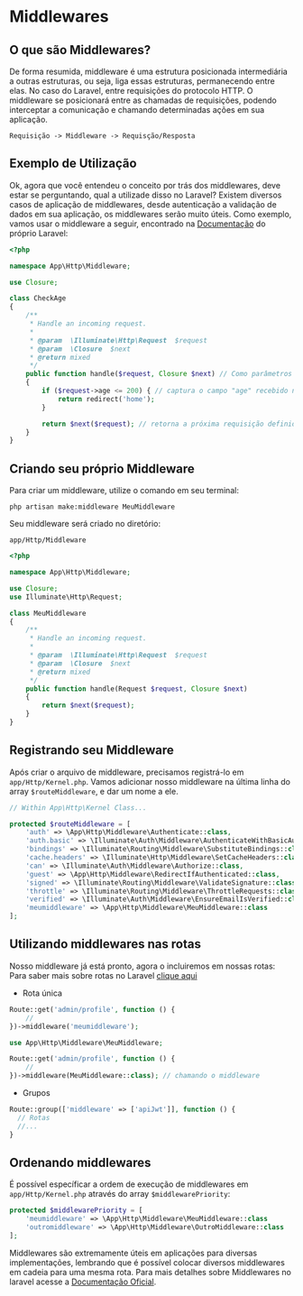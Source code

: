 # Middlewares

## O que são Middlewares?
De forma resumida, middleware é uma estrutura posicionada intermediária a outras estruturas, ou seja, liga essas estruturas, permanecendo entre elas. No caso do Laravel, entre requisições do protocolo HTTP.
O middleware se posicionará entre as chamadas de requisições, podendo interceptar a comunicação e chamando determinadas ações em sua aplicação.
```
Requisição -> Middleware -> Requisção/Resposta
```

## Exemplo de Utilização
Ok, agora que você entendeu o conceito por trás dos middlewares, deve estar se perguntando, qual a utilizade disso no Laravel?
Existem diversos casos de aplicação de middlewares, desde autenticação a validação de dados em sua aplicação, os middlewares serão muito úteis.
Como exemplo, vamos usar o middleware a seguir, encontrado na [Documentação](https://laravel.com/docs/8.x/middleware) do próprio Laravel:
```php
<?php

namespace App\Http\Middleware;

use Closure;

class CheckAge
{
    /**
     * Handle an incoming request.
     *
     * @param  \Illuminate\Http\Request  $request
     * @param  \Closure  $next
     * @return mixed
     */
    public function handle($request, Closure $next) // Como parâmetros recebemos a request disparada pelo usuário, e a próxima requisição da rota
    {
        if ($request->age <= 200) { // captura o campo "age" recebido na requisição
            return redirect('home');
        }

        return $next($request); // retorna a próxima requisição definida na rota
    }
}
```

## Criando seu próprio Middleware
Para criar um middleware, utilize o comando em seu terminal:
``` properties
php artisan make:middleware MeuMiddleware
```

Seu middleware será criado no diretório:
```
app/Http/Middleware
```
```php
<?php

namespace App\Http\Middleware;

use Closure;
use Illuminate\Http\Request;

class MeuMiddleware
{
    /**
     * Handle an incoming request.
     *
     * @param  \Illuminate\Http\Request  $request
     * @param  \Closure  $next
     * @return mixed
     */
    public function handle(Request $request, Closure $next)
    {
        return $next($request);
    }
}
```

## Registrando seu Middleware
Após criar o arquivo de middleware, precisamos registrá-lo em `app/Http/Kernel.php`.
Vamos adicionar nosso middleware na última linha do array `$routeMiddleware`, e dar um nome a ele.
```php
// Within App\Http\Kernel Class...

protected $routeMiddleware = [
    'auth' => \App\Http\Middleware\Authenticate::class,
    'auth.basic' => \Illuminate\Auth\Middleware\AuthenticateWithBasicAuth::class,
    'bindings' => \Illuminate\Routing\Middleware\SubstituteBindings::class,
    'cache.headers' => \Illuminate\Http\Middleware\SetCacheHeaders::class,
    'can' => \Illuminate\Auth\Middleware\Authorize::class,
    'guest' => \App\Http\Middleware\RedirectIfAuthenticated::class,
    'signed' => \Illuminate\Routing\Middleware\ValidateSignature::class,
    'throttle' => \Illuminate\Routing\Middleware\ThrottleRequests::class,
    'verified' => \Illuminate\Auth\Middleware\EnsureEmailIsVerified::class,
    'meumiddleware' => \App\Http\Middleware\MeuMiddleware::class
];
```

## Utilizando middlewares nas rotas
Nosso middleware já está pronto, agora o incluiremos em nossas rotas:
Para saber mais sobre rotas no Laravel [clique aqui](../2-Conceitos/2-Rotas.md)

* Rota única
```php
Route::get('admin/profile', function () {
    //
})->middleware('meumiddleware');
```
```php
use App\Http\Middleware\MeuMiddleware;

Route::get('admin/profile', function () {
    //
})->middleware(MeuMiddleware::class); // chamando o middleware
```

* Grupos
```php
Route::group(['middleware' => ['apiJwt']], function () {
  // Rotas
  //...
}
```

## Ordenando middlewares
É possível específicar a ordem de execução de middlewares em `app/Http/Kernel.php` através do array `$middlewarePriority`:
```php
protected $middlewarePriority = [
    'meumiddleware' => \App\Http\Middleware\MeuMiddleware::class
    'outromiddleware' => \App\Http\Middleware\OutroMiddleware::class
];
```

Middlewares são extremamente úteis em aplicações para diversas implementações, lembrando que é possível colocar diversos middlewares em cadeia para uma mesma rota. Para mais detalhes sobre Middlewares no laravel acesse a [Documentação Oficial](https://laravel.com/docs/8.x/middleware).


